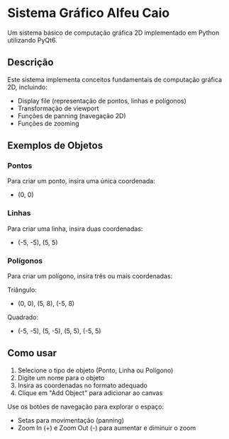 # Sistema Gráfico Alfeu Caio

Um sistema básico de computação gráfica 2D implementado em Python utilizando PyQt6.

## Descrição

Este sistema implementa conceitos fundamentais de computação gráfica 2D, incluindo:
- Display file (representação de pontos, linhas e polígonos)
- Transformação de viewport
- Funções de panning (navegação 2D)
- Funções de zooming

## Exemplos de Objetos

### Pontos
Para criar um ponto, insira uma única coordenada:
- (0, 0)

### Linhas
Para criar uma linha, insira duas coordenadas:
- (-5, -5), (5, 5)

### Polígonos
Para criar um polígono, insira três ou mais coordenadas:

Triângulo:
- (0, 0), (5, 8), (-5, 8)

Quadrado:
- (-5, -5), (5, -5), (5, 5), (-5, 5)


## Como usar

1. Selecione o tipo de objeto (Ponto, Linha ou Polígono)
2. Digite um nome para o objeto
3. Insira as coordenadas no formato adequado
4. Clique em "Add Object" para adicionar ao canvas

Use os botões de navegação para explorar o espaço:
- Setas para movimentação (panning)
- Zoom In (+) e Zoom Out (-) para aumentar e diminuir o zoom
